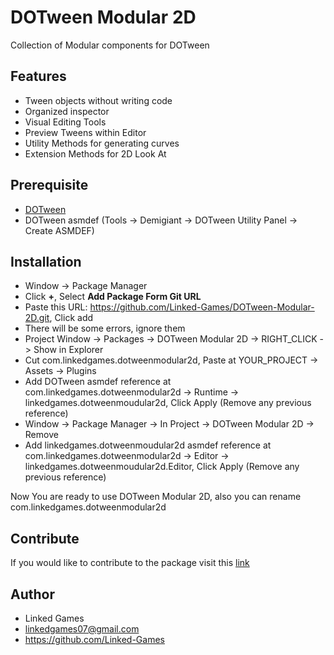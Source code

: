
# DOTween Modular 2D
Collection of Modular components for DOTween

## Features
- Tween objects without writing code
- Organized inspector
- Visual Editing Tools
- Preview Tweens within Editor
- Utility Methods for generating curves
- Extension Methods for 2D Look At

## Prerequisite
- [DOTween](https://assetstore.unity.com/packages/tools/animation/dotween-hotween-v2-27676)
- DOTween asmdef 
(Tools -> Demigiant -> DOTween Utility Panel -> Create ASMDEF)

## Installation
- Window -> Package Manager
- Click **+**, Select **Add Package Form Git URL**
- Paste this URL: https://github.com/Linked-Games/DOTween-Modular-2D.git, Click add
- There will be some errors, ignore them
- Project Window -> Packages -> DOTween Modular 2D -> RIGHT_CLICK -> Show in Explorer
- Cut com.linkedgames.dotweenmodular2d, Paste at YOUR_PROJECT -> Assets -> Plugins
- Add DOTween asmdef reference at com.linkedgames.dotweenmodular2d -> Runtime -> linkedgames.dotweenmoudular2d, Click Apply
(Remove any previous reference)
- Window -> Package Manager -> In Project -> DOTween Modular 2D -> Remove 
-  Add linkedgames.dotweenmoudular2d asmdef reference at com.linkedgames.dotweenmodular2d -> Editor -> linkedgames.dotweenmoudular2d.Editor, Click Apply
(Remove any previous reference)

Now You are ready to use DOTween Modular 2D, also you can rename com.linkedgames.dotweenmodular2d

## Contribute
If you would like to contribute to the package visit this [link](https://github.com/Linked-Games/DOTween-Modular-2D-Development)

## Author
- Linked Games
- linkedgames07@gmail.com
- https://github.com/Linked-Games

